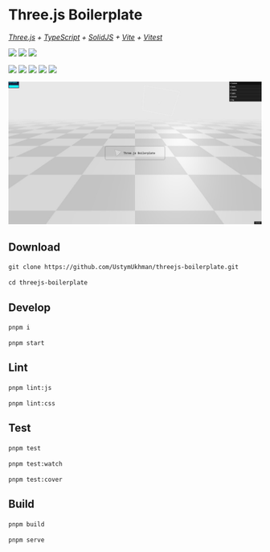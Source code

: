 # Three.js Boilerplate #

*[Three.js](https://threejs.org/) + [TypeScript](https://www.typescriptlang.org/) + [SolidJS](https://www.solidjs.com/) + [Vite](https://vitejs.dev/) + [Vitest](https://vitest.dev/)*

![](https://img.shields.io/github/package-json/dependency-version/UstymUkhman/threejs-boilerplate/animejs?style=flat-square)
![](https://img.shields.io/github/package-json/dependency-version/UstymUkhman/threejs-boilerplate/solid-js?style=flat-square)
![](https://img.shields.io/github/package-json/dependency-version/UstymUkhman/threejs-boilerplate/three?style=flat-square)

<!-- ![](https://img.shields.io/github/release-date/UstymUkhman/threejs-boilerplate?color=yellow&style=flat-square) -->
<!-- ![](https://img.shields.io/github/commit-activity/m/UstymUkhman/threejs-boilerplate?style=flat-square) -->
<!-- ![](https://img.shields.io/github/last-commit/UstymUkhman/threejs-boilerplate?style=flat-square) -->

![](https://img.shields.io/github/deployments/UstymUkhman/threejs-boilerplate/github-pages?style=flat-square)
![](https://img.shields.io/github/repo-size/UstymUkhman/threejs-boilerplate?style=flat-square)
![](https://img.shields.io/badge/coverage-99.2%25-green?style=flat-square)
![](https://img.shields.io/github/package-json/v/UstymUkhman/threejs-boilerplate?color=brightgreen&style=flat-square)
![](https://img.shields.io/github/license/UstymUkhman/threejs-boilerplate?color=brightgreen&style=flat-square)

[![](./public/img/preview.jpg)](https://ustymukhman.github.io/threejs-boilerplate/dist)

## Download ##

`git clone https://github.com/UstymUkhman/threejs-boilerplate.git`

`cd threejs-boilerplate`

## Develop ##

`pnpm i`

`pnpm start`

## Lint ##

`pnpm lint:js`

`pnpm lint:css`

## Test ##

`pnpm test`

`pnpm test:watch`

`pnpm test:cover`

## Build ##

`pnpm build`

`pnpm serve`
